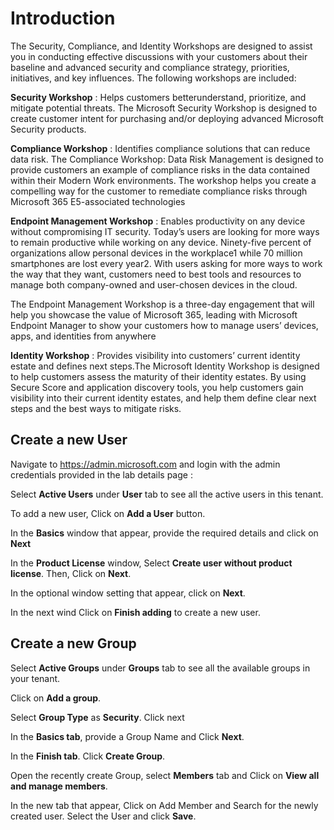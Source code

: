 # Introduction


The Security, Compliance, and Identity Workshops are designed to assist you in conducting effective discussions with your customers about their baseline and advanced security and compliance strategy, priorities, initiatives, and key influences. The following workshops are included:

**Security Workshop** : Helps customers betterunderstand, prioritize, and mitigate potential threats. The Microsoft Security Workshop is designed to create customer intent for purchasing and/or deploying advanced Microsoft Security products. 

**Compliance Workshop** : Identifies compliance solutions that can reduce data risk. The Compliance Workshop: Data Risk Management is designed to provide customers an example of compliance risks in the data contained within their Modern Work environments. The workshop helps you create a compelling way for the customer to remediate compliance risks through Microsoft 365 E5-associated technologies

**Endpoint Management Workshop** : Enables productivity on any device without compromising IT security. Today’s users are looking for more ways to remain productive while working on any device. Ninety-five percent of organizations allow personal devices in the workplace1 while 70 million smartphones are lost every year2. With users asking for more ways to work the way that they want, customers need to best tools and resources to manage both company-owned and user-chosen devices in the cloud.

The Endpoint Management Workshop is a three-day engagement that will help you showcase the value of Microsoft 365, leading with Microsoft Endpoint Manager to show your customers how to manage users’ devices, apps, and identities from anywhere

**Identity Workshop** : Provides visibility into customers’ current identity estate and defines next steps.The Microsoft Identity Workshop is designed to help customers assess the maturity of their identity estates. By using Secure Score and application discovery tools, you help customers gain visibility into their current identity estates, and help them define clear next steps and the best ways to mitigate risks.

## Create a new User

Navigate to https://admin.microsoft.com and login with the admin credentials provided in the lab details page :

Select **Active Users** under **User** tab to see all the active users in this tenant.

To add a new user, Click on **Add a User** button.

In the **Basics** window that appear, provide the required details and click on **Next**

In the **Product License** window, Select **Create user without product license**. Then, Click on **Next**.

In the optional window setting that appear, click on **Next**.

In the next wind Click on **Finish adding** to create a new user.

## Create a new Group

Select **Active Groups** under **Groups** tab to see all the available groups in your tenant.

Click on **Add a group**. 

Select **Group Type** as **Security**. Click next 

In the **Basics tab**, provide a Group Name and Click **Next**.

In the **Finish tab**. Click **Create Group**.

Open the recently create Group, select **Members** tab and Click on **View all and manage members**.

In the new tab that appear, Click on Add Member and Search for the newly created user. Select the User and click **Save**.





